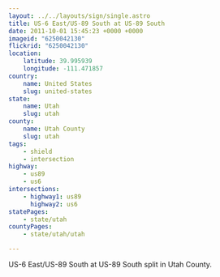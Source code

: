 ```yaml
---
layout: ../../layouts/sign/single.astro
title: US-6 East/US-89 South at US-89 South
date: 2011-10-01 15:45:23 +0000 +0000
imageid: "6250042130"
flickrid: "6250042130"
location:
    latitude: 39.995939
    longitude: -111.471857
country:
    name: United States
    slug: united-states
state:
    name: Utah
    slug: utah
county:
    name: Utah County
    slug: utah
tags:
    - shield
    - intersection
highway:
    - us89
    - us6
intersections:
    - highway1: us89
      highway2: us6
statePages:
    - state/utah
countyPages:
    - state/utah/utah

---
```

US-6 East/US-89 South at US-89 South split in Utah County.